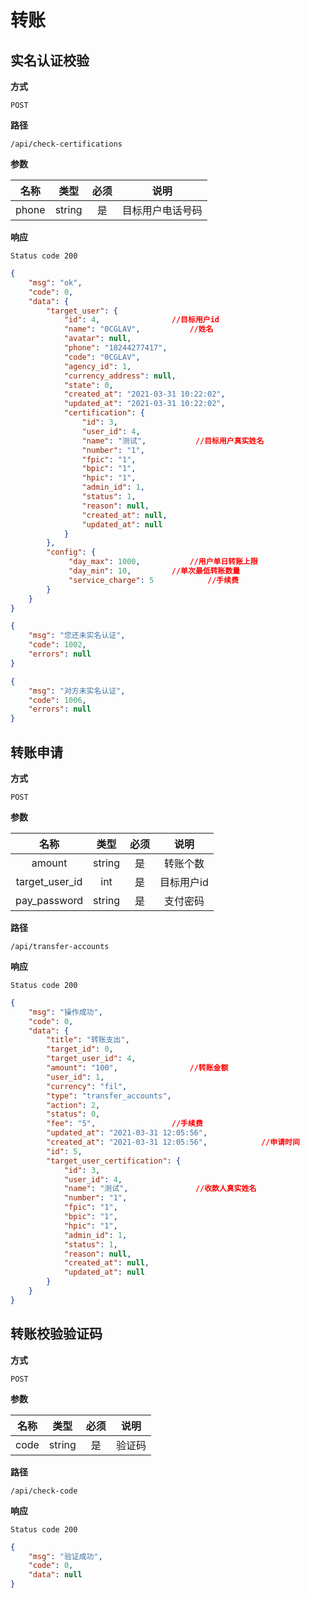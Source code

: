 # 转账

## 实名认证校验

**方式**

`POST`

**路径**

`/api/check-certifications`

**参数**

|  名称  | 类型 | 必须 |       说明       |
| :----: | :--: | :--: | :--------------: |
|  phone |string|  是  | 目标用户电话号码 |

**响应**

`Status code 200`

```json
{
    "msg": "ok",
    "code": 0,
    "data": {
        "target_user": {
            "id": 4,				//目标用户id
            "name": "0CGLAV",			//姓名
            "avatar": null,		
            "phone": "18244277417",		
            "code": "0CGLAV",
            "agency_id": 1,
            "currency_address": null,
            "state": 0,
            "created_at": "2021-03-31 10:22:02",
            "updated_at": "2021-03-31 10:22:02",
            "certification": {
                "id": 3,
                "user_id": 4,
                "name": "测试",			//目标用户真实姓名
                "number": "1",
                "fpic": "1",
                "bpic": "1",
                "hpic": "1",
                "admin_id": 1,
                "status": 1,
                "reason": null,
                "created_at": null,
                "updated_at": null
            }
        },
        "config": {
             "day_max": 1000,			//用户单日转账上限
             "day_min": 10,			//单次最低转账数量
             "service_charge": 5			//手续费
        }
    }
}
```
```json
{
    "msg": "您还未实名认证",
    "code": 1002,
    "errors": null
}
```
```json
{
    "msg": "对方未实名认证",
    "code": 1006,
    "errors": null
}
```


## 转账申请

**方式**

`POST`

**参数**

|  名称  | 类型 | 必须 |       说明       |
| :----: | :--: | :--: | :--------------: |
| amount |string|  是  |     转账个数     |
| target_user_id  | int  |  是  |  目标用户id   |
| pay_password   | string  |  是  |  支付密码   |

**路径**

`/api/transfer-accounts`

**响应**

`Status code 200`

```json
{
    "msg": "操作成功",
    "code": 0,
    "data": {
        "title": "转账支出",
        "target_id": 0,
        "target_user_id": 4,
        "amount": "100",				//转账金额
        "user_id": 1,
        "currency": "fil",
        "type": "transfer_accounts",
        "action": 2,
        "status": 0,
        "fee": "5",					//手续费
        "updated_at": "2021-03-31 12:05:56",
        "created_at": "2021-03-31 12:05:56",			//申请时间
        "id": 5,
        "target_user_certification": {
            "id": 3,
            "user_id": 4,
            "name": "测试",				//收款人真实姓名
            "number": "1",
            "fpic": "1",
            "bpic": "1",
            "hpic": "1",
            "admin_id": 1,
            "status": 1,
            "reason": null,
            "created_at": null,
            "updated_at": null
        }
    }
}
```


## 转账校验验证码

**方式**

`POST`

**参数**

|  名称  | 类型 | 必须 |       说明       |
| :----: | :--: | :--: | :--------------: |
| code   | string  |  是  |  验证码   |

**路径**

`/api/check-code`

**响应**

`Status code 200`

```json
{
    "msg": "验证成功",
    "code": 0,
    "data": null
}
```
